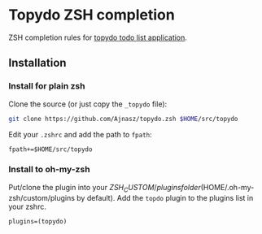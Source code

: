 # Topydo ZSH completion

ZSH completion rules for [topydo todo list application](https://github.com/topydo/topydo).

## Installation

### Install for plain zsh

Clone the source (or just copy the `_topydo` file):
```sh
git clone https://github.com/Ajnasz/topydo.zsh $HOME/src/topydo
```

Edit your `.zshrc` and add the path to `fpath`:

```
fpath+=$HOME/src/topydo
```

### Install to oh-my-zsh

Put/clone the plugin into your $ZSH_CUSTOM/plugins folder ($HOME/.oh-my-zsh/custom/plugins by default). Add the `topdo` plugin to the plugins list in your zshrc.
```
plugins=(topydo)
```
